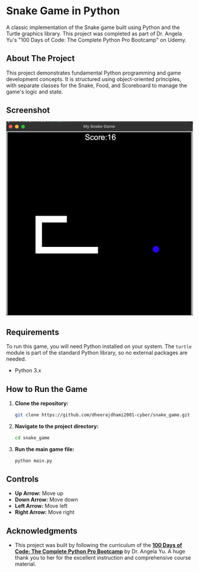 # Snake Game in Python

A classic implementation of the Snake game built using Python and the Turtle graphics library. This project was completed as part of Dr. Angela Yu's "100 Days of Code: The Complete Python Pro Bootcamp" on Udemy.

## About The Project

This project demonstrates fundamental Python programming and game development concepts. It is structured using object-oriented principles, with separate classes for the Snake, Food, and Scoreboard to manage the game's logic and state.

## Screenshot

![Game Screenshot](snake_game_screenshot.png)



## Requirements

To run this game, you will need Python installed on your system. The `turtle` module is part of the standard Python library, so no external packages are needed.

*   Python 3.x

## How to Run the Game

1.  **Clone the repository:**
    ```bash
    git clone https://github.com/dheerajdhami2001-cyber/snake_game.git
    ```
2.  **Navigate to the project directory:**
    ```bash
    cd snake_game
    ```
3.  **Run the main game file:**
    ```bash
    python main.py
    ```

## Controls

*   **Up Arrow:** Move up
*   **Down Arrow:** Move down
*   **Left Arrow:** Move left
*   **Right Arrow:** Move right

## Acknowledgments

*   This project was built by following the curriculum of the **[100 Days of Code: The Complete Python Pro Bootcamp](https://www.udemy.com/course/100-days-of-code/)** by Dr. Angela Yu. A huge thank you to her for the excellent instruction and comprehensive course material.
